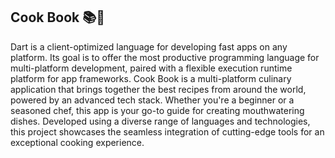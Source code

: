 ## Cook Book 📚🍳
Dart is a client-optimized language for developing fast apps on any platform. Its goal is to offer the most productive programming language for multi-platform development, 
paired with a flexible execution runtime platform for app frameworks. Cook Book is a multi-platform culinary application that brings together the best recipes from around the world, 
powered by an advanced tech stack. Whether you're a beginner or a seasoned chef, this app is your go-to guide for creating mouthwatering dishes. Developed using a diverse range of 
languages and technologies, this project showcases the seamless integration of cutting-edge tools for an exceptional cooking experience.





